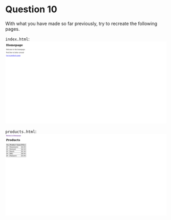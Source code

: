 # Question 10
With what you have made so far previously, try to recreate the following pages.

`index.html`:
!["homepage"](../images/questions/question-10a.png)

`products.html`:
!["homepage"](../images/questions/question-10b.png)

